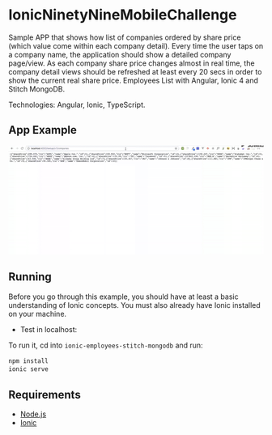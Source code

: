 # IonicNinetyNineMobileChallenge

Sample APP that shows how list of companies ordered by share price (which value come within each company detail). Every time the user taps on a company name, the application should show a detailed company page/view. As each company share price changes almost in real time, the company detail views should be refreshed at least every 20 secs in order to show the current real share price. Employees List with Angular, Ionic 4 and Stitch MongoDB.

Technologies: Angular, Ionic, TypeScript.

## App Example

![App](readme_resources/app.gif "App")

## Running

Before you go through this example, you should have at least a basic understanding of Ionic concepts. You must also already have Ionic installed on your machine.

* Test in localhost:

To run it, cd into `ionic-employees-stitch-mongodb` and run:

```bash
npm install
ionic serve
```

## Requirements

* [Node.js](http://nodejs.org/)
* [Ionic](https://ionicframework.com/getting-started#cli)